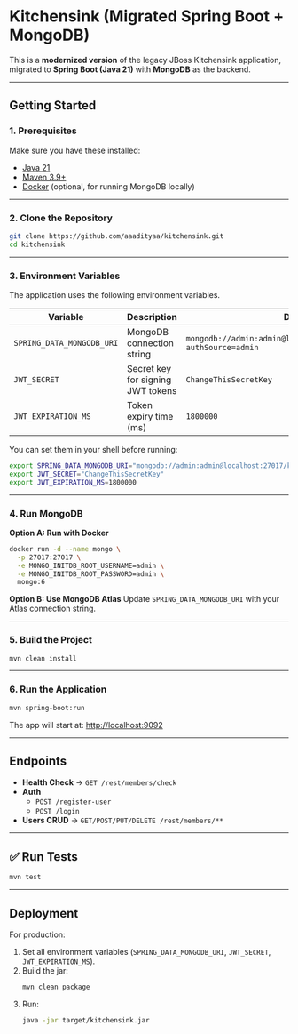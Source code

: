 # Kitchensink (Migrated Spring Boot + MongoDB)

This is a **modernized version** of the legacy JBoss Kitchensink application, migrated to **Spring Boot (Java 21)** with **MongoDB** as the backend.

---

## Getting Started

### 1. Prerequisites
Make sure you have these installed:
- [Java 21](https://adoptium.net/)
- [Maven 3.9+](https://maven.apache.org/)
- [Docker](https://docs.docker.com/get-docker/) (optional, for running MongoDB locally)

---

### 2. Clone the Repository

```bash
git clone https://github.com/aaadityaa/kitchensink.git
cd kitchensink
```

---

### 3. Environment Variables
The application uses the following environment variables.

| Variable | Description | Default |
|----------|-------------|---------|
| `SPRING_DATA_MONGODB_URI` | MongoDB connection string | `mongodb://admin:admin@localhost:27017/kitchensink?authSource=admin` |
| `JWT_SECRET` | Secret key for signing JWT tokens | `ChangeThisSecretKey` |
| `JWT_EXPIRATION_MS` | Token expiry time (ms) | `1800000` |

You can set them in your shell before running:

```bash
export SPRING_DATA_MONGODB_URI="mongodb://admin:admin@localhost:27017/kitchensink?authSource=admin"
export JWT_SECRET="ChangeThisSecretKey"
export JWT_EXPIRATION_MS=1800000
```

---

### 4. Run MongoDB

**Option A: Run with Docker**
```bash
docker run -d --name mongo \
  -p 27017:27017 \
  -e MONGO_INITDB_ROOT_USERNAME=admin \
  -e MONGO_INITDB_ROOT_PASSWORD=admin \
  mongo:6
```

**Option B: Use MongoDB Atlas**
Update `SPRING_DATA_MONGODB_URI` with your Atlas connection string.

---

### 5. Build the Project
```bash
mvn clean install
```

---

### 6. Run the Application
```bash
mvn spring-boot:run
```

The app will start at:
[http://localhost:9092](http://localhost:9092)

---

## Endpoints

- **Health Check** → `GET /rest/members/check`
- **Auth**
  - `POST /register-user`
  - `POST /login`
- **Users CRUD** → `GET/POST/PUT/DELETE /rest/members/**`

---

## ✅ Run Tests
```bash
mvn test
```

---

## Deployment
For production:
1. Set all environment variables (`SPRING_DATA_MONGODB_URI`, `JWT_SECRET`, `JWT_EXPIRATION_MS`).
2. Build the jar:
   ```bash
   mvn clean package
   ```
3. Run:
   ```bash
   java -jar target/kitchensink.jar
   ```
